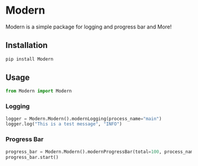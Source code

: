 # Modern

Modern is a simple package for logging and progress bar and More!

## Installation

```bash
pip install Modern
```

## Usage

```python
from Modern import Modern
```

### Logging

```python
logger = Modern.Modern().modernLogging(process_name="main")
logger.log("This is a test message", "INFO")
```

### Progress Bar

```python
progress_bar = Modern.Modern().modernProgressBar(total=100, process_name="Task 1", process_color=32)
progress_bar.start()
```
